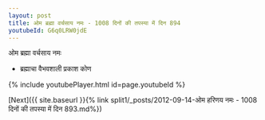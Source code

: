 ```yaml
---
layout: post
title: ओम ब्रह्मा वर्चसाय नमः - 1008 दिनों की तपस्या में दिन 894
youtubeId: G6q0LRW0jdE
---
```

 
 
 ओम ब्रह्मा वर्चसाय नमः  
 
 -  ब्रह्माचा वैभवशाली प्रकाश कोण 
 
  
 
  
 
 
 
 
 
 


{% include youtubePlayer.html id=page.youtubeId %}
 
[Next]({{ site.baseurl }}{% link  split1/_posts/2012-09-14-ओम हरिणय नमः - 1008 दिनों की तपस्या में दिन 893.md%})
 
